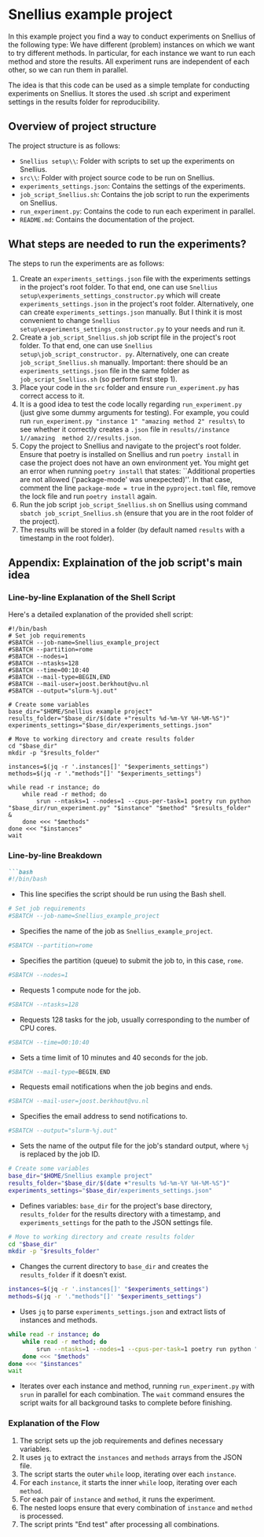 # Snellius example project

In this example project you find a way to conduct experiments on Snellius 
of the following type: We have different (problem) instances on which we 
want to try different methods. In particular, for each instance we want to 
run each method and store the results. All experiment runs are independent 
of each other, so we can run them in parallel. 

The idea is that this code can be used as a simple template for conducting 
experiments on Snellius. It stores the used .sh script and experiment 
settings in the results folder for reproducibility.

## Overview of project structure

The project structure is as follows:

- `Snellius setup\\`: Folder with scripts to set up the experiments on Snellius.
- `src\\`: Folder with project source code to be run on Snellius.
- `experiments_settings.json`: Contains the settings of the experiments.
- `job_script_Snellius.sh`: Contains the job script to run the experiments 
  on Snellius.
- `run_experiment.py`: Contains the code to run each experiment in parallel.
- `README.md`: Contains the documentation of the project.

## What steps are needed to run the experiments?

The steps to run the experiments are as follows:

1. Create an `experiments_settings.json` file with the experiments settings 
   in the project's root folder. To that end, one can use `Snellius 
   setup\experiments_settings_constructor.py` which will create 
   `experiments_settings.json` in the project's root folder. Alternatively, one 
   can create `experiments_settings.json` manually. But I think it is most 
   convenient to change `Snellius
   setup\experiments_settings_constructor.py` to your needs and run it.
2. Create a `job_script_Snellius.sh` job script file in the project's root 
   folder. To that end, one can use `Snellius setup\job_script_constructor.
   py`. Alternatively, one can create `job_script_Snellius.sh` manually. 
   Important: there should be an `experiments_settings.json` file in the 
   same folder as `job_script_Snellius.sh` (so perform first step 1). 
3. Place your code in the `src` folder and ensure `run_experiment.py` has 
   correct access to it. 
4. It is a good idea to test the code locally regarding `run_experiment.py` 
   (just give some dummy arguments for testing). For example, you could run 
   `run_experiment.py "instance 1" "amazing method 2" results\` to see 
   whether it correctly creates a `.json` file in `results//instance 1//amazing 
   method 2//results.json`.
5. Copy the project to Snellius and navigate to the project's root folder. 
   Ensure that poetry is installed on Snellius and run `poetry install` in 
   case the project does not have an own environment yet. You might get an 
   error when running `poetry install` that states: ``Additional properties 
   are not allowed ('package-mode' was unexpected)''. In that case, comment 
   the line `package-mode = true` in the `pyproject.toml` file, remove the 
   lock file and run `poetry install` again.
6. Run the job script `job_script_Snellius.sh` on Snellius using command 
   `sbatch job_script_Snellius.sh` (ensure that you are in the root folder 
   of the project). 
7. The results will be stored in a folder (by default named `results` with a 
   timestamp in the root folder).

## Appendix: Explaination of the job script's main idea

### Line-by-line Explanation of the Shell Script

Here's a detailed explanation of the provided shell script:

```
#!/bin/bash
# Set job requirements
#SBATCH --job-name=Snellius_example_project
#SBATCH --partition=rome
#SBATCH --nodes=1
#SBATCH --ntasks=128
#SBATCH --time=00:10:40
#SBATCH --mail-type=BEGIN,END
#SBATCH --mail-user=joost.berkhout@vu.nl
#SBATCH --output="slurm-%j.out"

# Create some variables
base_dir="$HOME/Snellius example project"
results_folder="$base_dir/$(date +"results %d-%m-%Y %H-%M-%S")"
experiments_settings="$base_dir/experiments_settings.json"

# Move to working directory and create results folder
cd "$base_dir"
mkdir -p "$results_folder"

instances=$(jq -r '.instances[]' "$experiments_settings")
methods=$(jq -r '."methods"[]' "$experiments_settings")

while read -r instance; do
    while read -r method; do
        srun --ntasks=1 --nodes=1 --cpus-per-task=1 poetry run python "$base_dir/run_experiment.py" "$instance" "$method" "$results_folder" &
    done <<< "$methods"
done <<< "$instances"
wait
```

### Line-by-line Breakdown

```markdown
```bash
#!/bin/bash
```
- This line specifies the script should be run using the Bash shell.

```bash
# Set job requirements
#SBATCH --job-name=Snellius_example_project
```
- Specifies the name of the job as `Snellius_example_project`.

```bash
#SBATCH --partition=rome
```
- Specifies the partition (queue) to submit the job to, in this case, `rome`.

```bash
#SBATCH --nodes=1
```
- Requests 1 compute node for the job.

```bash
#SBATCH --ntasks=128
```
- Requests 128 tasks for the job, usually corresponding to the number of CPU cores.

```bash
#SBATCH --time=00:10:40
```
- Sets a time limit of 10 minutes and 40 seconds for the job.

```bash
#SBATCH --mail-type=BEGIN,END
```
- Requests email notifications when the job begins and ends.

```bash
#SBATCH --mail-user=joost.berkhout@vu.nl
```
- Specifies the email address to send notifications to.

```bash
#SBATCH --output="slurm-%j.out"
```
- Sets the name of the output file for the job's standard output, where `%j` is replaced by the job ID.

```bash
# Create some variables
base_dir="$HOME/Snellius example project"
results_folder="$base_dir/$(date +"results %d-%m-%Y %H-%M-%S")"
experiments_settings="$base_dir/experiments_settings.json"
```
- Defines variables: `base_dir` for the project's base directory, `results_folder` for the results directory with a timestamp, and `experiments_settings` for the path to the JSON settings file.

```bash
# Move to working directory and create results folder
cd "$base_dir"
mkdir -p "$results_folder"
```
- Changes the current directory to `base_dir` and creates the `results_folder` if it doesn't exist.

```bash
instances=$(jq -r '.instances[]' "$experiments_settings")
methods=$(jq -r '."methods"[]' "$experiments_settings")
```
- Uses `jq` to parse `experiments_settings.json` and extract lists of instances and methods.

```bash
while read -r instance; do
    while read -r method; do
        srun --ntasks=1 --nodes=1 --cpus-per-task=1 poetry run python "$base_dir/run_experiment.py" "$instance" "$method" "$results_folder" &
    done <<< "$methods"
done <<< "$instances"
wait
```
- Iterates over each instance and method, running `run_experiment.py` with `srun` in parallel for each combination. The `wait` command ensures the script waits for all background tasks to complete before finishing.


### Explanation of the Flow

1. The script sets up the job requirements and defines necessary variables.
2. It uses `jq` to extract the `instances` and `methods` arrays from the JSON file.
3. The script starts the outer `while` loop, iterating over each `instance`.
4. For each `instance`, it starts the inner `while` loop, iterating over each `method`.
5. For each pair of `instance` and `method`, it runs the experiment.
6. The nested loops ensure that every combination of `instance` and `method` is processed.
7. The script prints "End test" after processing all combinations.
